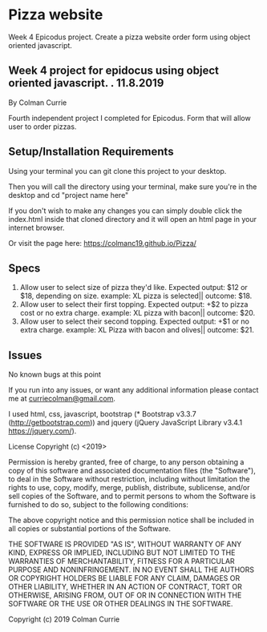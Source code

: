# Pizza website
Week 4 Epicodus project. Create a pizza website order form using object oriented javascript.



## Week 4 project for epidocus using object oriented javascript. . 11.8.2019
By Colman Currie

Fourth independent project I completed for Epicodus.
Form that will allow user to order pizzas.

## Setup/Installation Requirements
Using your terminal you can git clone this project to your desktop.

Then you will call the directory using your terminal, make sure you're in the desktop and cd "project name here"

If you don't wish to make any changes you can simply double click the index.html inside that cloned directory and it will open an html page in your internet browser.

Or visit the page here: https://colmanc19.github.io/Pizza/

## Specs
1. Allow user to select size of pizza they'd like. Expected output: $12 or $18, depending on size.
example: XL pizza is selected|| outcome: $18.
2. Allow user to select their first topping. Expected output: +$2 to pizza cost or no extra charge.
example: XL pizza with bacon|| outcome: $20.
3. Allow user to select their second topping. Expected output: +$1 or no extra charge.
example: XL Pizza with bacon and olives|| outcome: $21.



## Issues
No known bugs at this point

If you run into any issues, or want any additional information please contact me at curriecolman@gmail.com.

I used html, css, javascript, bootstrap (* Bootstrap v3.3.7 (http://getbootstrap.com)) and jquery (jQuery JavaScript Library v3.4.1 https://jquery.com/).

License
Copyright (c) <2019>

Permission is hereby granted, free of charge, to any person obtaining a copy of this software and associated documentation files (the "Software"), to deal in the Software without restriction, including without limitation the rights to use, copy, modify, merge, publish, distribute, sublicense, and/or sell copies of the Software, and to permit persons to whom the Software is furnished to do so, subject to the following conditions:

The above copyright notice and this permission notice shall be included in all copies or substantial portions of the Software.

THE SOFTWARE IS PROVIDED "AS IS", WITHOUT WARRANTY OF ANY KIND, EXPRESS OR IMPLIED, INCLUDING BUT NOT LIMITED TO THE WARRANTIES OF MERCHANTABILITY, FITNESS FOR A PARTICULAR PURPOSE AND NONINFRINGEMENT. IN NO EVENT SHALL THE AUTHORS OR COPYRIGHT HOLDERS BE LIABLE FOR ANY CLAIM, DAMAGES OR OTHER LIABILITY, WHETHER IN AN ACTION OF CONTRACT, TORT OR OTHERWISE, ARISING FROM, OUT OF OR IN CONNECTION WITH THE SOFTWARE OR THE USE OR OTHER DEALINGS IN THE SOFTWARE.

Copyright (c) 2019 Colman Currie
